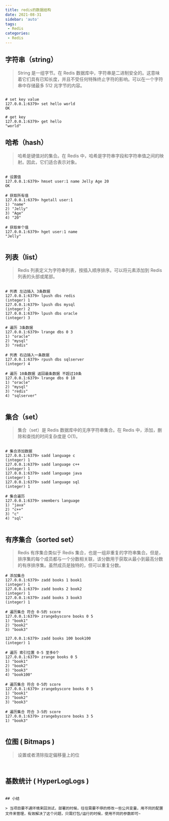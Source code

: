 ```yaml
---
title: redis的数据结构
date: 2021-08-31
sidebar: 'auto'
tags:
 - Redis
categories: 
 - Redis
---
```



## 字符串（string）

> String 是一组字节。在 Redis 数据库中，字符串是二进制安全的。这意味着它们具有已知长度，并且不受任何特殊终止字符的影响。可以在一个字符串中存储最多 512 兆字节的内容。

```shell

# set key value
127.0.0.1:6379> set hello world
OK

# get key
127.0.0.1:6379> get hello
"world"

```


## 哈希（hash）

> 哈希是键值对的集合。在 Redis 中，哈希是字符串字段和字符串值之间的映射。因此，它们适合表示对象。

```shell

# 设置值
127.0.0.1:6379> hmset user:1 name Jelly Age 20
OK

# 获取所有值
127.0.0.1:6379> hgetall user:1
1) "name"
2) "Jelly"
3) "Age"
4) "20"

# 获取单个值
127.0.0.1:6379> hget user:1 name
"Jelly"


```



## 列表（list）

> Redis 列表定义为字符串列表，按插入顺序排序。可以将元素添加到 Redis 列表的头部或尾部。

```shell

# 列表 左边插入 3条数据
127.0.0.1:6379> lpush dbs redis
(integer) 1
127.0.0.1:6379> lpush dbs mysql
(integer) 2
127.0.0.1:6379> lpush dbs oracle
(integer) 3

# 遍历 3条数据
127.0.0.1:6379> lrange dbs 0 3
1) "oracle"
2) "mysql"
3) "redis"

# 列表 右边插入一条数据
127.0.0.1:6379> rpush dbs sqlserver
(integer) 4

# 遍历 10条数据 返回最条数据 不超过10条
127.0.0.1:6379> lrange dbs 0 10
1) "oracle"
2) "mysql"
3) "redis"
4) "sqlserver"


```



## 集合（set）

> 集合（set）是 Redis 数据库中的无序字符串集合。在 Redis 中，添加，删除和查找的时间复杂度是 O(1)。

```shell

# 集合添加数据
127.0.0.1:6379> sadd language c
(integer) 1
127.0.0.1:6379> sadd language c++
(integer) 1
127.0.0.1:6379> sadd language java
(integer) 1
127.0.0.1:6379> sadd language sql
(integer) 1

# 集合遍历
127.0.0.1:6379> smembers language 
1) "java"
2) "c++"
3) "c"
4) "sql"


```

## 有序集合（sorted set）

> Redis 有序集合类似于 Redis 集合，也是一组非重复的字符串集合。但是，排序集的每个成员都与一个分数相关联，该分数用于获取从最小到最高分数的有序排序集。虽然成员是独特的，但可以重复分数。

```shell
# 添加集合
127.0.0.1:6379> zadd books 1 book1
(integer) 1
127.0.0.1:6379> zadd books 2 book2
(integer) 1
127.0.0.1:6379> zadd books 3 book3
(integer) 1

# 遍历集合 符合 0-5的 score  
127.0.0.1:6379> zrangebyscore books 0 5
1) "book1"
2) "book2"
3) "book3"

127.0.0.1:6379> zadd books 100 book100
(integer) 1

# 遍历 索引位置 0-5 至多6个
127.0.0.1:6379> zrange books 0 5
1) "book1"
2) "book2"
3) "book3"
4) "book100"

# 遍历集合 符合 0-5的 score  
127.0.0.1:6379> zrangebyscore books 0 5
1) "book1"
2) "book2"
3) "book3"

# 遍历集合 符合 3-5的 score  
127.0.0.1:6379> zrangebyscore books 3 5
1) "book3"


```
## 位图 ( Bitmaps )

> 设置或者清除指定偏移量上的位

```shell


```
## 基数统计 ( HyperLogLogs )
```shell

```

 

```
## 小结

> 当项目要不通环境来回测试，部署的时候，往往需要不停的修改一些公共变量，用不同的配置文件来管理，有效解决了这个问题，只需打包/运行的时候，使用不同的参数即可~
 

